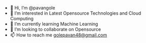 - 👋 Hi, I’m @pavangole
- 👀 I’m interested in Latest Opensource Technologies and Cloud Computing 
- 🌱 I’m currently learning Machine Learning 
- 💞️ I’m looking to collaborate on Opensource
- 📫 How to reach me golepavan48@gmail.com

<!---
pavangole/pavangole is a ✨ special ✨ repository because its `README.md` (this file) appears on your GitHub profile.
You can click the Preview link to take a look at your changes.
--->
